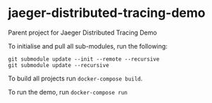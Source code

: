 # jaeger-distributed-tracing-demo
Parent project for Jaeger Distributed Tracing Demo

To initialise and pull all sub-modules, run the following:

```shell
git submodule update --init --remote --recursive
git submodule update --recursive
```

To build all projects run `docker-compose build`.

To run the demo, run `docker-compose run`